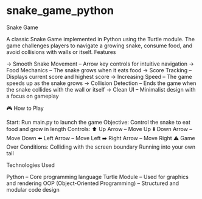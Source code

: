 # snake_game_python
 Snake Game

A classic Snake Game implemented in Python using the Turtle module. The game challenges players to navigate a growing snake, consume food, and avoid collisions with walls or itself.
 Features

-> Smooth Snake Movement – Arrow key controls for intuitive navigation
-> Food Mechanics – The snake grows when it eats food
-> Score Tracking – Displays current score and highest score
-> Increasing Speed – The game speeds up as the snake grows
-> Collision Detection – Ends the game when the snake collides with the wall or itself
-> Clean UI – Minimalist design with a focus on gameplay

🎮 How to Play

Start: Run main.py to launch the game
Objective: Control the snake to eat food and grow in length
Controls:
⬆️ Up Arrow – Move Up
⬇️ Down Arrow – Move Down
⬅️ Left Arrow – Move Left
➡️ Right Arrow – Move Right
⚠️ Game Over Conditions:
Colliding with the screen boundary
Running into your own tail

Technologies Used

Python  – Core programming language
Turtle Module  – Used for graphics and rendering
OOP (Object-Oriented Programming) – Structured and modular code design

